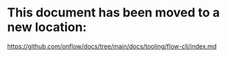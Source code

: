 # This document has been moved to a new location:

https://github.com/onflow/docs/tree/main/docs/tooling/flow-cli/index.md
